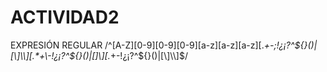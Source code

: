 # ACTIVIDAD2

EXPRESIÓN REGULAR
/^[A-Z][0-9][0-9][0-9][a-z][a-z][a-z][.*+\-;!¿¡?^${}()|[\]\\][.*+\-!¿¡?^${}()|[\]\\][.*+\-!¿¡?^${}()|[\]\\]$/
